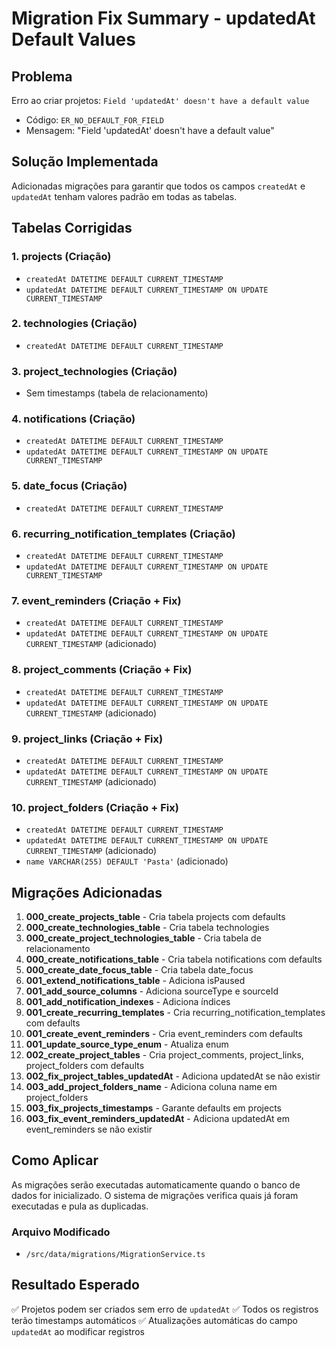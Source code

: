 # Migration Fix Summary - updatedAt Default Values

## Problema
Erro ao criar projetos: `Field 'updatedAt' doesn't have a default value`
- Código: `ER_NO_DEFAULT_FOR_FIELD`
- Mensagem: "Field 'updatedAt' doesn't have a default value"

## Solução Implementada
Adicionadas migrações para garantir que todos os campos `createdAt` e `updatedAt` tenham valores padrão em todas as tabelas.

## Tabelas Corrigidas

### 1. **projects** (Criação)
- `createdAt DATETIME DEFAULT CURRENT_TIMESTAMP`
- `updatedAt DATETIME DEFAULT CURRENT_TIMESTAMP ON UPDATE CURRENT_TIMESTAMP`

### 2. **technologies** (Criação)
- `createdAt DATETIME DEFAULT CURRENT_TIMESTAMP`

### 3. **project_technologies** (Criação)
- Sem timestamps (tabela de relacionamento)

### 4. **notifications** (Criação)
- `createdAt DATETIME DEFAULT CURRENT_TIMESTAMP`
- `updatedAt DATETIME DEFAULT CURRENT_TIMESTAMP ON UPDATE CURRENT_TIMESTAMP`

### 5. **date_focus** (Criação)
- `createdAt DATETIME DEFAULT CURRENT_TIMESTAMP`

### 6. **recurring_notification_templates** (Criação)
- `createdAt DATETIME DEFAULT CURRENT_TIMESTAMP`
- `updatedAt DATETIME DEFAULT CURRENT_TIMESTAMP ON UPDATE CURRENT_TIMESTAMP`

### 7. **event_reminders** (Criação + Fix)
- `createdAt DATETIME DEFAULT CURRENT_TIMESTAMP`
- `updatedAt DATETIME DEFAULT CURRENT_TIMESTAMP ON UPDATE CURRENT_TIMESTAMP` (adicionado)

### 8. **project_comments** (Criação + Fix)
- `createdAt DATETIME DEFAULT CURRENT_TIMESTAMP`
- `updatedAt DATETIME DEFAULT CURRENT_TIMESTAMP ON UPDATE CURRENT_TIMESTAMP` (adicionado)

### 9. **project_links** (Criação + Fix)
- `createdAt DATETIME DEFAULT CURRENT_TIMESTAMP`
- `updatedAt DATETIME DEFAULT CURRENT_TIMESTAMP ON UPDATE CURRENT_TIMESTAMP` (adicionado)

### 10. **project_folders** (Criação + Fix)
- `createdAt DATETIME DEFAULT CURRENT_TIMESTAMP`
- `updatedAt DATETIME DEFAULT CURRENT_TIMESTAMP ON UPDATE CURRENT_TIMESTAMP` (adicionado)
- `name VARCHAR(255) DEFAULT 'Pasta'` (adicionado)

## Migrações Adicionadas

1. **000_create_projects_table** - Cria tabela projects com defaults
2. **000_create_technologies_table** - Cria tabela technologies
3. **000_create_project_technologies_table** - Cria tabela de relacionamento
4. **000_create_notifications_table** - Cria tabela notifications com defaults
5. **000_create_date_focus_table** - Cria tabela date_focus
6. **001_extend_notifications_table** - Adiciona isPaused
7. **001_add_source_columns** - Adiciona sourceType e sourceId
8. **001_add_notification_indexes** - Adiciona índices
9. **001_create_recurring_templates** - Cria recurring_notification_templates com defaults
10. **001_create_event_reminders** - Cria event_reminders com defaults
11. **001_update_source_type_enum** - Atualiza enum
12. **002_create_project_tables** - Cria project_comments, project_links, project_folders com defaults
13. **002_fix_project_tables_updatedAt** - Adiciona updatedAt se não existir
14. **003_add_project_folders_name** - Adiciona coluna name em project_folders
15. **003_fix_projects_timestamps** - Garante defaults em projects
16. **003_fix_event_reminders_updatedAt** - Adiciona updatedAt em event_reminders se não existir

## Como Aplicar

As migrações serão executadas automaticamente quando o banco de dados for inicializado. O sistema de migrações verifica quais já foram executadas e pula as duplicadas.

### Arquivo Modificado
- `/src/data/migrations/MigrationService.ts`

## Resultado Esperado
✅ Projetos podem ser criados sem erro de `updatedAt`
✅ Todos os registros terão timestamps automáticos
✅ Atualizações automáticas do campo `updatedAt` ao modificar registros
